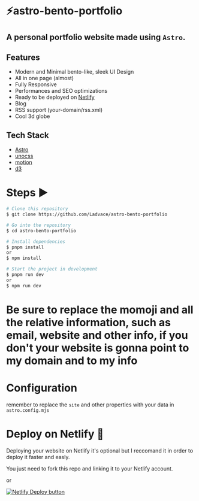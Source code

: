 # ⚡️astro-bento-portfolio

## A personal portfolio website made using `Astro`.

## Features

-   Modern and Minimal bento-like, sleek UI Design
-   All in one page (almost)
-   Fully Responsive
-   Performances and SEO optimizations
-   Ready to be deployed on [Netlify](https://www.netlify.com/)
-   Blog
-   RSS support (your-domain/rss.xml)
-   Cool 3d globe

## Tech Stack

-   [Astro](https://astro.build)
-   [unocss](https://unocss.dev/)
-   [motion](https://motion.dev/)
-   [d3](https://d3js.org/)

# Steps ▶️

```bash
# Clone this repository
$ git clone https://github.com/Ladvace/astro-bento-portfolio
```

```bash
# Go into the repository
$ cd astro-bento-portfolio
```

```bash
# Install dependencies
$ pnpm install
or
$ npm install
```

```bash
# Start the project in development
$ pnpm run dev
or
$ npm run dev
```

# Be sure to replace the momoji and all the relative information, such as email, website and other info, if you don't your website is gonna point to my domain and to my info

# Configuration

remember to replace the `site` and other properties with your data in `astro.config.mjs`

# Deploy on Netlify 🚀

Deploying your website on Netlify it's optional but I reccomand it in order to deploy it faster and easly.

You just need to fork this repo and linking it to your Netlify account.

or

[![Netlify Deploy button](https://www.netlify.com/img/deploy/button.svg)](https://app.netlify.com/start/deploy?repository=https://github.com/Ladvace/astro-bento-portfolio)
